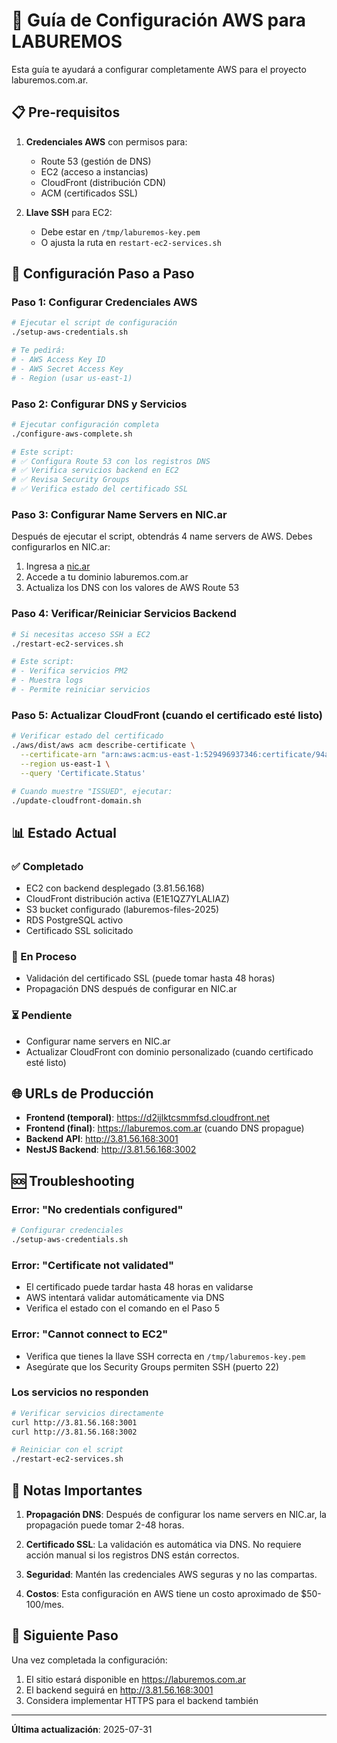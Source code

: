 # 🚀 Guía de Configuración AWS para LABUREMOS

Esta guía te ayudará a configurar completamente AWS para el proyecto laburemos.com.ar.

## 📋 Pre-requisitos

1. **Credenciales AWS** con permisos para:
   - Route 53 (gestión de DNS)
   - EC2 (acceso a instancias)
   - CloudFront (distribución CDN)
   - ACM (certificados SSL)

2. **Llave SSH** para EC2:
   - Debe estar en `/tmp/laburemos-key.pem`
   - O ajusta la ruta en `restart-ec2-services.sh`

## 🔧 Configuración Paso a Paso

### Paso 1: Configurar Credenciales AWS

```bash
# Ejecutar el script de configuración
./setup-aws-credentials.sh

# Te pedirá:
# - AWS Access Key ID
# - AWS Secret Access Key  
# - Region (usar us-east-1)
```

### Paso 2: Configurar DNS y Servicios

```bash
# Ejecutar configuración completa
./configure-aws-complete.sh

# Este script:
# ✅ Configura Route 53 con los registros DNS
# ✅ Verifica servicios backend en EC2
# ✅ Revisa Security Groups
# ✅ Verifica estado del certificado SSL
```

### Paso 3: Configurar Name Servers en NIC.ar

Después de ejecutar el script, obtendrás 4 name servers de AWS.
Debes configurarlos en NIC.ar:

1. Ingresa a [nic.ar](https://nic.ar)
2. Accede a tu dominio laburemos.com.ar
3. Actualiza los DNS con los valores de AWS Route 53

### Paso 4: Verificar/Reiniciar Servicios Backend

```bash
# Si necesitas acceso SSH a EC2
./restart-ec2-services.sh

# Este script:
# - Verifica servicios PM2
# - Muestra logs
# - Permite reiniciar servicios
```

### Paso 5: Actualizar CloudFront (cuando el certificado esté listo)

```bash
# Verificar estado del certificado
./aws/dist/aws acm describe-certificate \
  --certificate-arn "arn:aws:acm:us-east-1:529496937346:certificate/94aa65d0-875b-4556-ae27-0c1f49f0b886" \
  --region us-east-1 \
  --query 'Certificate.Status'

# Cuando muestre "ISSUED", ejecutar:
./update-cloudfront-domain.sh
```

## 📊 Estado Actual

### ✅ Completado
- EC2 con backend desplegado (3.81.56.168)
- CloudFront distribución activa (E1E1QZ7YLALIAZ)
- S3 bucket configurado (laburemos-files-2025)
- RDS PostgreSQL activo
- Certificado SSL solicitado

### 🔄 En Proceso
- Validación del certificado SSL (puede tomar hasta 48 horas)
- Propagación DNS después de configurar en NIC.ar

### ⏳ Pendiente
- Configurar name servers en NIC.ar
- Actualizar CloudFront con dominio personalizado (cuando certificado esté listo)

## 🌐 URLs de Producción

- **Frontend (temporal)**: https://d2ijlktcsmmfsd.cloudfront.net
- **Frontend (final)**: https://laburemos.com.ar (cuando DNS propague)
- **Backend API**: http://3.81.56.168:3001
- **NestJS Backend**: http://3.81.56.168:3002

## 🆘 Troubleshooting

### Error: "No credentials configured"
```bash
# Configurar credenciales
./setup-aws-credentials.sh
```

### Error: "Certificate not validated"
- El certificado puede tardar hasta 48 horas en validarse
- AWS intentará validar automáticamente via DNS
- Verifica el estado con el comando en el Paso 5

### Error: "Cannot connect to EC2"
- Verifica que tienes la llave SSH correcta en `/tmp/laburemos-key.pem`
- Asegúrate que los Security Groups permiten SSH (puerto 22)

### Los servicios no responden
```bash
# Verificar servicios directamente
curl http://3.81.56.168:3001
curl http://3.81.56.168:3002

# Reiniciar con el script
./restart-ec2-services.sh
```

## 📝 Notas Importantes

1. **Propagación DNS**: Después de configurar los name servers en NIC.ar, la propagación puede tomar 2-48 horas.

2. **Certificado SSL**: La validación es automática via DNS. No requiere acción manual si los registros DNS están correctos.

3. **Seguridad**: Mantén las credenciales AWS seguras y no las compartas.

4. **Costos**: Esta configuración en AWS tiene un costo aproximado de $50-100/mes.

## 🚀 Siguiente Paso

Una vez completada la configuración:

1. El sitio estará disponible en https://laburemos.com.ar
2. El backend seguirá en http://3.81.56.168:3001
3. Considera implementar HTTPS para el backend también

---

**Última actualización**: 2025-07-31